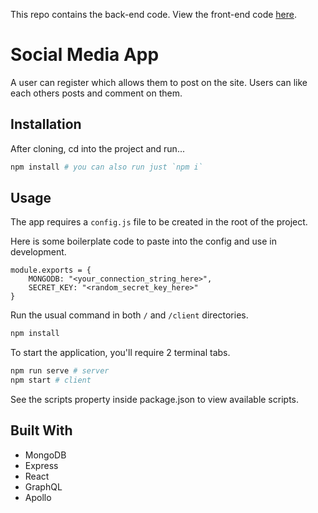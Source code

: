 This repo contains the back-end code. View the front-end code [here](https://github.com/alancphilpott/merng-social-media-app-client).

# Social Media App

A user can register which allows them to post on the site. Users can like each others posts and comment on them.

## Installation

After cloning, cd into the project and run...

```bash
npm install # you can also run just `npm i`
```

## Usage

The app requires a `config.js` file to be created in the root of the project.

Here is some boilerplate code to paste into the config and use in development.

```JS
module.exports = {
    MONGODB: "<your_connection_string_here>",
    SECRET_KEY: "<random_secret_key_here>"
}
```

Run the usual command in both `/` and `/client` directories.

```bash
npm install
```

To start the application, you'll require 2 terminal tabs.

```bash
npm run serve # server
npm start # client
```

See the scripts property inside package.json to view available scripts.

## Built With

-   MongoDB
-   Express
-   React
-   GraphQL
-   Apollo
